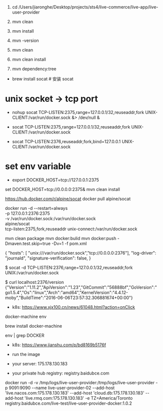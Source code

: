 1. cd /Users/jiaronghe/Desktop/projects/sts4/live-commerce/live-app/live-user-provider
2. mvn clean
3. mvn install

4. mvn -version
5. mvn clean
6. mvn clean install
7. mvn dependency:tree

- brew install socat # 安装 socat

# unix socket -> tcp port

- nohup socat TCP-LISTEN:2375,range=127.0.0.1/32,reuseaddr,fork UNIX-CLIENT:/var/run/docker.sock &> /dev/null &

- socat TCP-LISTEN:2375,range=127.0.0.1/32,reuseaddr,fork UNIX-CLIENT:/var/run/docker.sock

- socat TCP-LISTEN:2376,reuseaddr,fork,bind=127.0.0.1 UNIX-CLIENT:/var/run/docker.sock

# set env variable

- export DOCKER_HOST=tcp://127.0.0.1:2375

set DOCKER_HOST=tcp://0.0.0.0:2375& mvn clean install

https://hub.docker.com/r/alpine/socat
docker pull alpine/socat

docker run -d --restart=always \
 -p 127.0.0.1:2376:2375 \
 -v /var/run/docker.sock:/var/run/docker.sock \
 alpine/socat \
 tcp-listen:2375,fork,reuseaddr unix-connect:/var/run/docker.sock

mvn clean package
mvn docker:bulid
mvn docker:push -Dmaven.test.skip=true -Dv=1 -f pom.xml

{
"hosts": [ "unix:///var/run/docker.sock","tcp://0.0.0.0:2376"],
"log-driver": "journald",
"signature-verification": false,
}

$ socat -d TCP-LISTEN:2376,range=127.0.0.1/32,reuseaddr,fork UNIX:/var/run/docker.sock

$ curl localhost:2376/version
{"Version":"1.11.2","ApiVersion":"1.23","GitCommit":"56888bf","GoVersion":"go1.5.4","Os":"linux","Arch":"amd64","KernelVersion":"4.4.12-moby","BuildTime":"2016-06-06T23:57:32.306881674+00:00"}

- k8s:
  https://www.xjx100.cn/news/61048.html?action=onClick

docker-machine env

brew install docker-machine

env | grep DOCKER

- k8s:
  https://www.jianshu.com/p/bd8169b5176f

- run the image
- your server: 175.178.130.183
- your private hub registry: registry.baidubce.com

docker run -d -v /tmp/logs/live-user-provider:/tmp/logs/live-user-provider -p 9091:9090 --name live-user-provider-02 --add-host 'live.nacos.com:175.178.130.183' --add-host 'cloud.db:175.178.130.183' --add-host 'live.rmq.com:175.178.130.183' -e TZ=America/Toronto registry.baidubce.com/live-test/live-user-provider-docker:1.0.2
